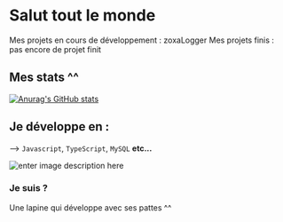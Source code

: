 # Salut tout le monde
Mes projets en cours de développement : zoxaLogger
Mes projets finis : pas encore de projet finit

## Mes stats ^^
[![Anurag's GitHub stats](https://github-readme-stats.vercel.app/api?username=zoxaDev&show_icons=true&theme=algolia)](https://github.com/anuraghazra/github-readme-stats)


## Je développe en :
--> `Javascript`, `TypeScript`, `MySQL` **etc...**

![enter image description here](https://encrypted-tbn0.gstatic.com/images?q=tbn:ANd9GcRsHY5iJAwbj1CK1RSjTa8XwWuy89XoTtcSwg&usqp=CAU)

### Je suis ?
Une lapine qui développe avec ses pattes ^^
